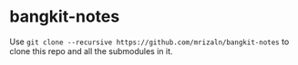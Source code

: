 # bangkit-notes

Use `git clone --recursive https://github.com/mrizaln/bangkit-notes` to clone this repo and all the submodules in it.
